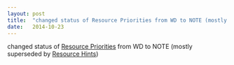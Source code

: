 ```yaml
---
layout: post
title:  "changed status of Resource Priorities from WD to NOTE (mostly superseded by Resource Hints)"
date:   2014-10-23
---
```


changed status of <a href="http://www.w3.org/TR/resource-priorities/">Resource Priorities</a> from WD to NOTE (mostly superseded by <a href="http://www.w3.org/TR/resource-hints/">Resource Hints</a>)

